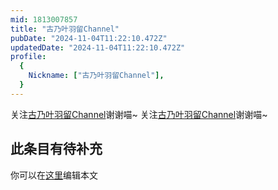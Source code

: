 ```yaml
---
mid: 1813007857
title: "古乃叶羽留Channel"
pubDate: "2024-11-04T11:22:10.472Z"
updatedDate: "2024-11-04T11:22:10.472Z"
profile:
  {
    Nickname: ["古乃叶羽留Channel"],
  }
---
```


关注[古乃叶羽留Channel](https://space.bilibili.com/1813007857)谢谢喵~ 关注[古乃叶羽留Channel](https://space.bilibili.com/1813007857)谢谢喵~

## 此条目有待补充
你可以在[这里](https://github.com/Yuhanawa/VTuber.ICU-Content/edit/master/v/古乃叶羽留Channel/index.md)编辑本文
